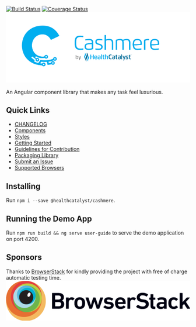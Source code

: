 [![Build Status](https://travis-ci.org/HealthCatalyst/Fabric.Cashmere.svg?branch=master)](https://travis-ci.org/HealthCatalyst/Fabric.Cashmere)
[![Coverage Status](https://coveralls.io/repos/github/HealthCatalyst/Fabric.Cashmere/badge.svg?branch=master)](https://coveralls.io/github/HealthCatalyst/Fabric.Cashmere?branch=master)
![Cashmere Banner](https://raw.githubusercontent.com/HealthCatalyst/Fabric.Cashmere/master/CashmereBanner.png)

An Angular component library that makes any task feel luxurious.

## Quick Links

-   [CHANGELOG](https://github.com/HealthCatalyst/Fabric.Cashmere/blob/master/CHANGELOG.md)
-   [Components](http://cashmere.healthcatalyst.net/components)
-   [Styles](http://cashmere.healthcatalyst.net/styles)
-   [Getting Started](http://cashmere.healthcatalyst.net/guides/getting-started)
-   [Guidelines for Contribution](http://cashmere.healthcatalyst.net/guides/contribution-guide)
-   [Packaging Library](http://cashmere.healthcatalyst.net/guides/packaging-library)
-   [Submit an Issue](http://cashmere.healthcatalyst.net/guides/submit-an-issue)
-   [Supported Browsers](http://cashmere.healthcatalyst.net/guides/supported-browsers)

## Installing

Run `npm i --save @healthcatalyst/cashmere`.

## Running the Demo App

Run `npm run build && ng serve user-guide` to serve the demo application on port 4200.

## Sponsors

Thanks to [BrowserStack](http://www.browserstack.com) for kindly providing the project with free of charge automatic testing time.
![BrowserStack](https://raw.githubusercontent.com/HealthCatalyst/Fabric.Cashmere/master/Browserstack-logo@2x.png)
